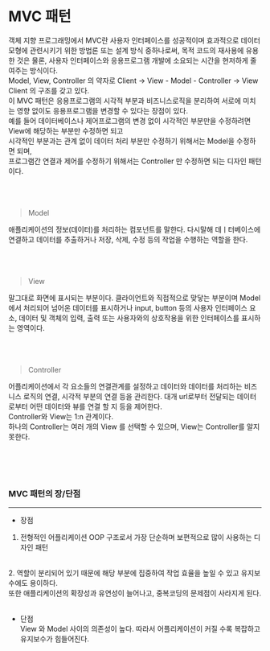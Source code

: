 # MVC 패턴

객체 지향 프로그래밍에서 MVC란 사용자 인터페이스를 성공적이며 효과적으로 데이터 모형에 관련시키기 위한
 방법론 또는 설계 방식 중하나로써, 목적 코드의 재사용에 유용한 것은 물론, 사용자 인터페이스와 응용프로그램
  개발에 소요되는 시간을 현저하게 줄여주는 방식이다.<br/>
  Model, View, Controller 의 약자로 Client -> View - Model - Controller -> View Client 의 구조를 갖고 있다.<br/>
  이 MVC 패턴은 응용프로그램의 시각적 부분과 비즈니스로직을 분리하여 서로에 미치는 영향 없이도 응용프로그램을
   변경할 수 있다는 장점이 있다.<br/>
예를 들어 데이터베이스나 제어프로그램의 변경 없이 시각적인 부분만을 수정하려면 View에 해당하는 부분만 수정하면 되고 <br/>
시각적인 부분과는 관계 없이 데이터 처리 부분만 수정하기 위해서는 Model을 수정하면 되며,<br/>
프로그램간 연결과 제어를 수정하기 위해서는 Controller 만 수정하면 되는 디자인 패턴이다.<br/>
<br/>
<br/><br/>

> Model

애플리케이션의 정보(데이터)를 처리하는 컴포넌트를 말한다. 다시말해 데ㅣ터베이스에 연결하고 데이터를 추출하거나 
저장, 삭제, 수정 등의 작업을 수행하는 역할을 한다.<br/>
<br/><br/>
<br/>

> View

말그대로 화면에 표시되는 부분이다. 클라이언트와 직접적으로 맞닿는 부분이며 Model에서 처리되어 넘어온 데이터를 표시하거나 
input, button 등의 사용자 인터페이스 요소, 데이터 및 객체의 입력, 출력 또는 사용자와의 상호작용을 위한 인터페이스를 표시하는 영역이다.<br/>
<br/>
<br/><br/>

> Controller

어플리케이션에서 각 요소들의 연결관계를 설정하고 데이터와 데이터를 처리하는 비즈니스 로직의 연결, 시각적 부분의 연결 등을 관리한다. 
대개 url로부터 전달되는 데이터로부터 어떤 데이터와 뷰를 연결 할 지 등을 제어한다.<br/>
Controller와 View는 1:n 관계이다.  
하나의 Controller는 여러 개의 View 를 선택할 수 있으며, View는 Controller를 알지 못한다.
<br/>
<br/><br/>
<br/>
<br/>

### MVC 패턴의 장/단점

---

* 장점 <br/>

1. 전형적인 어플리케이션 OOP 구조로서 가장 단순하며 보편적으로 많이 사용하는 디자인 패턴<br/>
<br/>
2. 역할이 분리되어 있기 때문에 해당 부분에 집중하여 작업 효율을 높일 수 있고 유지보수에도 용이하다.<br/>
또한 애플리케이션의 확장성과 유연성이 늘어나고, 중복코딩의 문제점이 사라지게 된다.<br/>
<br/>

* 단점 <br/>
View 와 Model 사이의 의존성이 높다. 따라서 어플리케이션이 커질 수록 복잡하고 유지보수가 힘들어진다.<br/>

